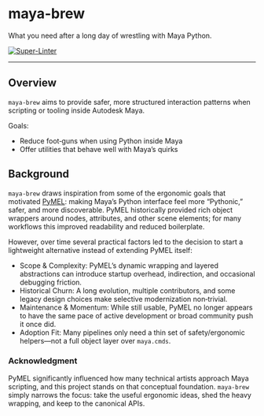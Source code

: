 # maya-brew

What you need after a long day of wrestling with Maya Python.

[![Super-Linter](https://github.com/mortenbohne/maya-brew/actions/workflows/linter.yml/badge.svg)](https://github.com/marketplace/actions/super-linter)

---

## Overview

`maya-brew` aims to provide safer, more structured interaction patterns when scripting or tooling inside Autodesk Maya.

Goals:

- Reduce foot‑guns when using Python inside Maya
- Offer utilities that behave well with Maya’s quirks

## Background

`maya-brew` draws inspiration from some of the ergonomic goals that motivated
[PyMEL](https://github.com/LumaPictures/pymel): making Maya’s Python interface feel more “Pythonic,” safer, and more
discoverable. PyMEL historically provided rich object wrappers around nodes, attributes, and other scene elements;
for many workflows this improved readability and reduced boilerplate.

However, over time several practical factors led to the decision to start a lightweight alternative instead of
extending PyMEL itself:

- Scope & Complexity: PyMEL’s dynamic wrapping and layered abstractions can introduce startup overhead, indirection, and
  occasional debugging friction.
- Historical Churn: A long evolution, multiple contributors, and some legacy design choices make selective modernization
  non‑trivial.
- Maintenance & Momentum: While still usable, PyMEL no longer appears to have the same pace of active development or
  broad community push it once did.
- Adoption Fit: Many pipelines only need a thin set of safety/ergonomic helpers—not a full object layer over
  `maya.cmds`.

### Acknowledgment

PyMEL significantly influenced how many technical artists approach Maya scripting, and this project stands on that
conceptual foundation. `maya-brew` simply narrows the focus: take the useful ergonomic ideas, shed the heavy wrapping,
and keep to the canonical APIs.
